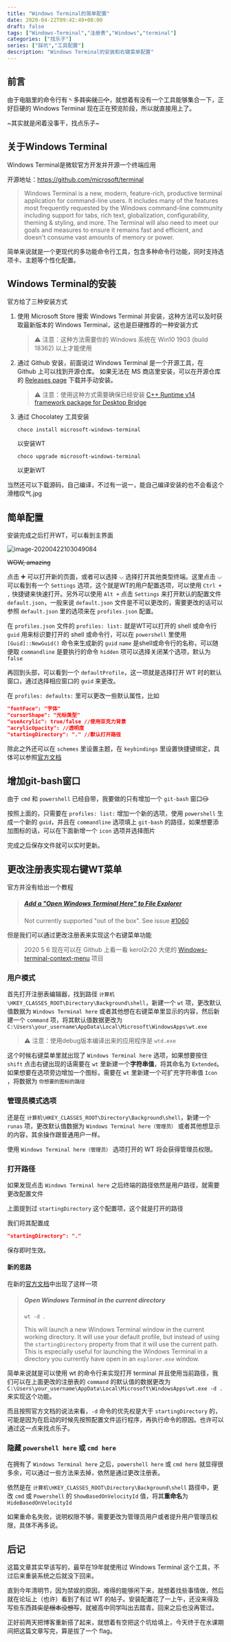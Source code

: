```yaml
---
title: "Windows Terminal的简单配置"
date: 2020-04-22T09:42:49+08:00
draft: false
tags: ["Windows-Terminal","注册表","Windows","terminal"]
categories: ["找乐子"]
series: ["踩坑","工具配置"]
description: "Windows Terminal的安装和右键菜单配置"
---
```


## 前言

由于电脑里的命令行有丶多~~其实就三个~~，就想着有没有一个工具能够集合一下，正好巨硬的 Windows Terminal 现在正在预览阶段，所以就直接用上了。

~其实就是闲着没事干，找点乐子~

## 关于Windows Terminal

Windows Terminal是微软官方开发并开源一个终端应用

开源地址：https://github.com/microsoft/terminal

> Windows Terminal is a new, modern, feature-rich, productive terminal application for command-line users. It includes many of the features most frequently requested by the Windows command-line community including support for tabs, rich text, globalization, configurability, theming & styling, and more.
> The Terminal will also need to meet our goals and measures to ensure it remains fast and efficient, and doesn't consume vast amounts of memory or power.

简单来说就是一个更现代的多功能命令行工具，包含多种命令行功能，同时支持选项卡、主题等个性化配置。

## Windows Terminal的安装

官方给了三种安装方式

1. 使用 Microsoft Store 搜索 Windows Terminal 并安装，这种方法可以及时获取最新版本的 Windows Terminal，这也是巨硬推荐的一种安装方式
  
   > ⚠ 注意：这种方法需要你的 Windows 系统在 Win10 1903 (build 18362) 以上才能使用
   
2. 通过 Github 安装，前面说过 Windows Terminal 是一个开源工具，在 Github 上可以找到开源仓库。
   如果无法在 MS 商店里安装，可以在开源仓库的 [Releases page](https://github.com/microsoft/terminal/releases) 下载并手动安装。
   
   >⚠ 注意：使用这种方式需要确保已经安装 [C++ Runtime v14 framework package for Desktop Bridge](https://www.microsoft.com/en-us/download/details.aspx?id=53175)
   
3. 通过 Chocolatey 工具安装
   ```
   choco install microsoft-windows-terminal
   ```
   以安装WT
   ```
   choco upgrade microsoft-windows-terminal
   ```
   以更新WT

当然还可以下载源码，自己编译，不过有一说一，能自己编译安装的也不会看这个
滑稽叹气.jpg

## 简单配置

安装完成之后打开WT，可以看到主界面

![image-20200422103049084](https://masterenlu.github.io/blogSite/img/image-20200422103049084.png)

~~WOW, amazing~~

点击 ➕ 可以打开新的页面，或者可以选择 ⌵ 选择打开其他类型终端。这里点击 ⌵ 可以看到有一个 `Settings` 选项，这个就是WT的用户配置选项，可以使用 `Ctrl + ,` 快捷键来快速打开。另外可以使用 `Alt +` 点击 `Settings` 来打开默认的配置文件 `default.json`，一般来说 `default.json` 文件是不可以更改的，需要更改的话可以参照 `default.json` 里的选项来在 `profiles.json` 配置。

在 `profiles.json` 文件的 `profiles: list:` 就是WT可以打开的 shell 或命令行
`guid` 用来标识要打开的 shell 或命令行，可以在 `powershell` 里使用 `[Guid]::NewGuid()` 命令来生成新的 `guid`
`name` 是shell或命令行的名称，可以随便取
`commandline` 是要执行的命令
`hidden` 项可以选择关闭某个选项，默认为 `false`

再回到头部，可以看到一个 `defaultProfile`，这一项就是选择打开 WT 时的默认窗口，通过选择相应窗口的 `guid` 来更改。

在 `profiles: defaults:` 里可以更改一些默认属性，比如

```json
"fontFace": "字体"
"cursorShape": "光标类型"
"useAcrylic": true/false //使用亚克力背景
"acrylicOpacity": //透明度
"startingDirectory": "." //默认打开路径
```

除此之外还可以在 `schemes` 里设置主题，在 `keybindings` 里设置快捷键绑定，具体可以参照[官方文档](https://github.com/microsoft/terminal/blob/master/doc/user-docs/UsingJsonSettings.md)

## 增加git-bash窗口

由于 `cmd` 和 `powershell` 已经自带，我要做的只有增加一个 `git-bash` 窗口~~😏️~~

按照上面的，只需要在 `profiles: list:` 增加一个新的选项，使用 `powershell` 生成一个新的 `guid`，并且在 `commandline` 选项填上 `git-bash` 的路径，如果想要添加图标的话，可以在下面新增一个 `icon` 选项并选择图片

完成之后保存文件就可以实时更新。

## 更改注册表实现右键WT菜单

官方并没有给出一个教程

> ##### [Add a "Open Windows Terminal Here" to File Explorer](https://github.com/microsoft/terminal/blob/master/doc/user-docs/index.md#add-a-open-windows-terminal-here-to-file-explorer)
> Not currently supported "out of the box". See issue [#1060](https://github.com/microsoft/terminal/issues/1060)

但是我们可以通过更改注册表来实现这个右键菜单功能

> 2020 5 6
> 现在可以在 Github 上看一看 kerol2r20 大佬的  [Windows-terminal-context-menu](https://github.com/kerol2r20/Windows-terminal-context-menu) 项目

### 用户模式

首先打开注册表编辑器，找到路径 `计算机\HKEY_CLASSES_ROOT\Directory\Background\shell`，新建一个 `wt` 项，更改默认值数据为 `Windows Terminal here` 或者其他想在右键菜单里显示的内容，然后新建一个 `command` 项，将其默认值数据更改为 `C:\Users\your_username\AppData\Local\Microsoft\WindowsApps\wt.exe`

> ⚠ 注意：使用debug版本编译出来的应用程序是 `wtd.exe`

这个时候右键菜单里就出现了 `Windows Terminal here` 选项，如果想要按住 `shift` 点击右键出现的话需要在 `wt` 里新建一个**字符串值**，将其命名为 `Extended`。如果想要在选项旁边增加一个图标，需要在 `wt` 里新建一个可扩充字符串值 `Icon` ，将数据为 `你想要的图标的路径`

### 管理员模式选项

还是在 `计算机\HKEY_CLASSES_ROOT\Directory\Background\shell`，新建一个 `runas` 项，更改默认值数据为 `Windows Terminal here（管理员）` 或者其他想显示的内容，其余操作跟普通用户一样。

使用 `Windows Terminal here（管理员）` 选项打开的 WT 将会获得管理员权限。

### 打开路径

如果发现点击 `Windows Terminal here` 之后终端的路径依然是用户路径，就需要更改配置文件

上面提到过 `startingDirectory` 这个配置项，这个就是打开的路径

我们将其配置成

```json
"startingDirectory": "."
```

保存即时生效。

#### 新的思路

在新的[官方文档](https://github.com/microsoft/terminal/blob/master/doc/user-docs/UsingCommandlineArguments.md#open-windows-terminal-in-the-current-directory)中出现了这样一项

> ##### Open Windows Terminal in the current directory
> ```
> wt -d .
> ```
> This will launch a new Windows Terminal window in the current working directory. It will use your default profile, but instead of using the `startingDirectory` property from that it will use the current path. This is especially useful for launching the Windows Terminal in a directory you currently have open in an `explorer.exe` window.

简单来说就是可以使用 wt 的命令行来实现打开 terminal 并且使用当前路径，我们可以在上面更改的注册表的 `command` 的默认值的数据更改为 `C:\Users\your_username\AppData\Local\Microsoft\WindowsApps\wt.exe -d .` 来实现这个功能。

而且按照官方文档的说法来看，`-d` 命令的优先权是大于 `startingDirectory` 的，可能是因为在启动的时候先按照配置文件运行程序，再执行命令的原因。也许可以通过这一点来找点乐子。

### 隐藏 `powershell here` 或 `cmd here`

在拥有了 `Windows Terminal here` 之后，`powershell here` 或 `cmd here` 就显得很多余，可以通过一些方法来去掉，依然是通过更改注册表。

依然是在 `计算机\HKEY_CLASSES_ROOT\Directory\Background\shell` 路径中，更改 `cmd` 或 `Powershell` 的 `ShowBasedOnVelocityId` 值，将其**重命名**为 `HideBasedOnVelocityId`

如果重命名失败，说明权限不够，需要更改为管理员用户或者提升用户管理员权限，具体不再多说。

## 后记

这篇文章其实早该写的，最早在19年就使用过 Windows Terminal 这个工具，不过后来重装系统之后就没下回来。

直到今年清明节，因为禁娱的原因，难得的能够闲下来，就想着找些事情做，然后就在论坛上（也许）看到了有过 WT 的帖子。安装配置花了一上午，还没来得及写些东西~~其实是根本没想写~~，就被高中同学叫出去踏青。回来之后也没再管过。

正好前两天把博客重新搭了起来，就想着有空把这个坑给填上，今天终于在水课期间把这篇文章写完，算是拔了一个 flag。